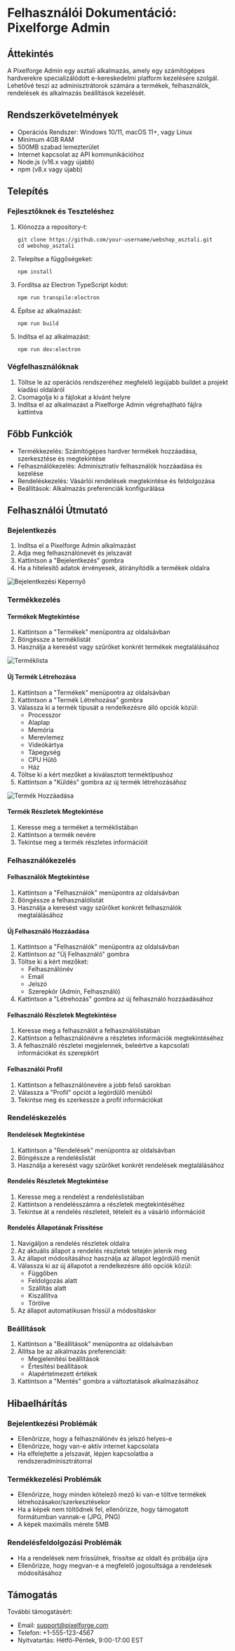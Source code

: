 # Felhasználói Dokumentáció: Pixelforge Admin

## Áttekintés

A Pixelforge Admin egy asztali alkalmazás, amely egy számítógépes hardverekre specializálódott e-kereskedelmi platform kezelésére szolgál. Lehetővé teszi az adminisztrátorok számára a termékek, felhasználók, rendelések és alkalmazás beállítások kezelését.

## Rendszerkövetelmények

- Operációs Rendszer: Windows 10/11, macOS 11+, vagy Linux
- Minimum 4GB RAM
- 500MB szabad lemezterület
- Internet kapcsolat az API kommunikációhoz
- Node.js (v16.x vagy újabb)
- npm (v8.x vagy újabb)

## Telepítés

### Fejlesztőknek és Teszteléshez

1. Klónozza a repository-t:
   ```
   git clone https://github.com/your-username/webshop_asztali.git
   cd webshop_asztali
   ```

2. Telepítse a függőségeket:
   ```
   npm install
   ```

3. Fordítsa az Electron TypeScript kódot:
   ```
   npm run transpile:electron
   ```

4. Építse az alkalmazást:
   ```
   npm run build
   ```

5. Indítsa el az alkalmazást:
   ```
   npm run dev:electron
   ```

### Végfelhasználóknak

1. Töltse le az operációs rendszeréhez megfelelő legújabb buildet a projekt kiadási oldaláról
2. Csomagolja ki a fájlokat a kívánt helyre
3. Indítsa el az alkalmazást a Pixelforge Admin végrehajtható fájlra kattintva

## Főbb Funkciók

- Termékkezelés: Számítógépes hardver termékek hozzáadása, szerkesztése és megtekintése
- Felhasználókezelés: Adminisztratív felhasználók hozzáadása és kezelése
- Rendeléskezelés: Vásárlói rendelések megtekintése és feldolgozása
- Beállítások: Alkalmazás preferenciák konfigurálása

## Felhasználói Útmutató

### Bejelentkezés

1. Indítsa el a Pixelforge Admin alkalmazást
2. Adja meg felhasználónevét és jelszavát
3. Kattintson a "Bejelentkezés" gombra
4. Ha a hitelesítő adatok érvényesek, átirányítódik a termékek oldalra

![Bejelentkezési Képernyő](path/to/login-screenshot.png)

### Termékkezelés

#### Termékek Megtekintése
1. Kattintson a "Termékek" menüpontra az oldalsávban
2. Böngéssze a terméklistát
3. Használja a keresést vagy szűrőket konkrét termékek megtalálásához

![Terméklista](path/to/products-screenshot.png)

#### Új Termék Létrehozása
1. Kattintson a "Termékek" menüpontra az oldalsávban
2. Kattintson a "Termék Létrehozása" gombra
3. Válassza ki a termék típusát a rendelkezésre álló opciók közül:
   - Processzor
   - Alaplap
   - Memória
   - Merevlemez
   - Videókártya
   - Tápegység
   - CPU Hűtő
   - Ház
4. Töltse ki a kért mezőket a kiválasztott terméktípushoz
5. Kattintson a "Küldés" gombra az új termék létrehozásához

![Termék Hozzáadása](path/to/add-product-screenshot.png)

#### Termék Részletek Megtekintése
1. Keresse meg a terméket a terméklistában
2. Kattintson a termék nevére
3. Tekintse meg a termék részletes információit

### Felhasználókezelés

#### Felhasználók Megtekintése
1. Kattintson a "Felhasználók" menüpontra az oldalsávban
2. Böngéssze a felhasználólistát
3. Használja a keresést vagy szűrőket konkrét felhasználók megtalálásához

#### Új Felhasználó Hozzáadása
1. Kattintson a "Felhasználók" menüpontra az oldalsávban
2. Kattintson az "Új Felhasználó" gombra
3. Töltse ki a kért mezőket:
   - Felhasználónév
   - Email
   - Jelszó
   - Szerepkör (Admin, Felhasználó)
4. Kattintson a "Létrehozás" gombra az új felhasználó hozzáadásához

#### Felhasználó Részletek Megtekintése
1. Keresse meg a felhasználót a felhasználólistában
2. Kattintson a felhasználónévre a részletes információk megtekintéséhez
3. A felhasználó részletei megjelennek, beleértve a kapcsolati információkat és szerepkört

#### Felhasználói Profil
1. Kattintson a felhasználónevére a jobb felső sarokban
2. Válassza a "Profil" opciót a legördülő menüből
3. Tekintse meg és szerkessze a profil információkat

### Rendeléskezelés

#### Rendelések Megtekintése
1. Kattintson a "Rendelések" menüpontra az oldalsávban
2. Böngéssze a rendeléslistát
3. Használja a keresést vagy szűrőket konkrét rendelések megtalálásához

#### Rendelés Részletek Megtekintése
1. Keresse meg a rendelést a rendeléslistában
2. Kattintson a rendelésszámra a részletek megtekintéséhez
3. Tekintse át a rendelés részleteit, tételeit és a vásárló információit

#### Rendelés Állapotának Frissítése
1. Navigáljon a rendelés részletek oldalra
2. Az aktuális állapot a rendelés részletek tetején jelenik meg
3. Az állapot módosításához használja az állapot legördülő menüt
4. Válassza ki az új állapotot a rendelkezésre álló opciók közül:
   - Függőben
   - Feldolgozás alatt
   - Szállítás alatt
   - Kiszállítva
   - Törölve
5. Az állapot automatikusan frissül a módosításkor

### Beállítások

1. Kattintson a "Beállítások" menüpontra az oldalsávban
2. Állítsa be az alkalmazás preferenciáit:
   - Megjelenítési beállítások
   - Értesítési beállítások
   - Alapértelmezett értékek
3. Kattintson a "Mentés" gombra a változtatások alkalmazásához

## Hibaelhárítás

### Bejelentkezési Problémák
- Ellenőrizze, hogy a felhasználónév és jelszó helyes-e
- Ellenőrizze, hogy van-e aktív internet kapcsolata
- Ha elfelejtette a jelszavát, lépjen kapcsolatba a rendszeradminisztrátorral

### Termékkezelési Problémák
- Ellenőrizze, hogy minden kötelező mező ki van-e töltve termékek létrehozásakor/szerkesztésekor
- Ha a képek nem töltődnek fel, ellenőrizze, hogy támogatott formátumban vannak-e (JPG, PNG)
- A képek maximális mérete 5MB

### Rendelésfeldolgozási Problémák
- Ha a rendelések nem frissülnek, frissítse az oldalt és próbálja újra
- Ellenőrizze, hogy megvan-e a megfelelő jogosultsága a rendelések módosításához

## Támogatás

További támogatásért:
- Email: support@pixelforge.com
- Telefon: +1-555-123-4567
- Nyitvatartás: Hétfő-Péntek, 9:00-17:00 EST 